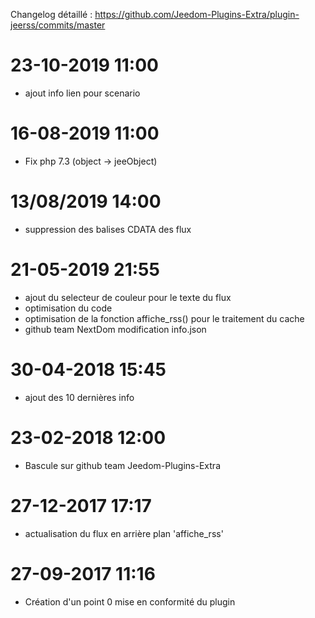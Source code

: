 Changelog détaillé :
<https://github.com/Jeedom-Plugins-Extra/plugin-jeerss/commits/master>

23-10-2019 11:00
===

-   ajout info lien pour scenario

16-08-2019 11:00
===

-   Fix php 7.3 (object -> jeeObject)

13/08/2019 14:00
===

- suppression des balises CDATA des flux

21-05-2019 21:55
===

-   ajout du selecteur de couleur pour le texte du flux
-   optimisation du code
-   optimisation de la fonction affiche_rss() pour le traitement du cache
-   github team NextDom modification info.json

30-04-2018 15:45
===

-   ajout des 10 dernières info

23-02-2018 12:00
===

-   Bascule sur github team Jeedom-Plugins-Extra

27-12-2017 17:17
===

-   actualisation du flux en arrière plan 'affiche_rss'

27-09-2017 11:16
===

-   Création d'un point 0 mise en conformité du plugin
